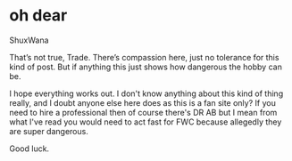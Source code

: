 # oh dear

ShuxWana

That’s not true, Trade. There’s compassion here, just no tolerance for this kind of post. But if anything this just shows how dangerous the hobby can be.

I hope everything works out. I don't know anything about this kind of thing really, and I doubt anyone else here does as this is a fan site only? If you need to hire a professional then of course there's DR AB but I mean from what I've read you would need to act fast for FWC because allegedly they are super dangerous.

Good luck.